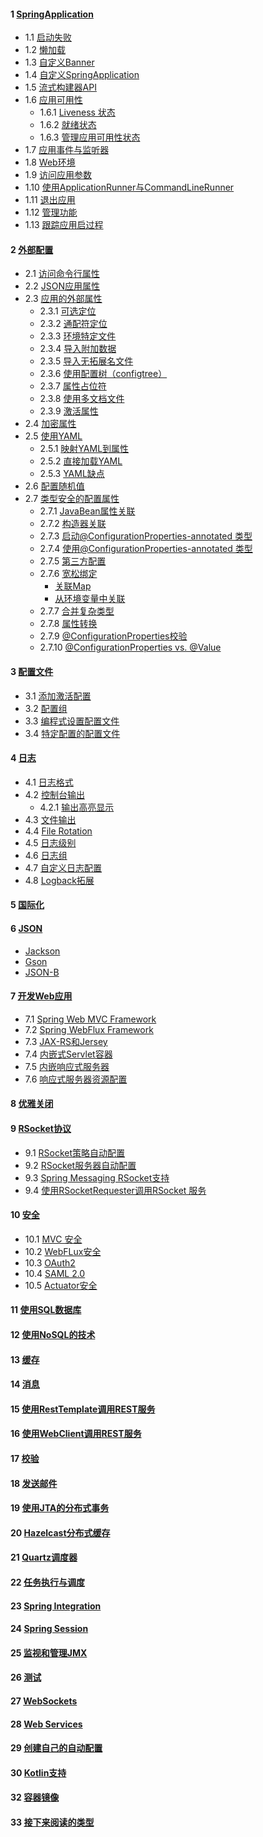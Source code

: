 #### 1 [SpringApplication](https://docs.spring.io/spring-boot/docs/current/reference/html/spring-boot-features.html#boot-features-spring-application)
- 1.1 [启动失败](https://docs.spring.io/spring-boot/docs/current/reference/html/spring-boot-features.html#boot-features-startup-failure)
- 1.2 [懒加载](https://docs.spring.io/spring-boot/docs/current/reference/html/spring-boot-features.html#boot-features-lazy-initialization)
- 1.3 [自定义Banner](https://docs.spring.io/spring-boot/docs/current/reference/html/spring-boot-features.html#boot-features-banner)
- 1.4 [自定义SpringApplication](https://docs.spring.io/spring-boot/docs/current/reference/html/spring-boot-features.html#boot-features-customizing-spring-application)
- 1.5 [流式构建器API](https://docs.spring.io/spring-boot/docs/current/reference/html/spring-boot-features.html#boot-features-fluent-builder-api)
- 1.6 [应用可用性](https://docs.spring.io/spring-boot/docs/current/reference/html/spring-boot-features.html#boot-features-application-availability)
    + 1.6.1 [Liveness 状态](https://docs.spring.io/spring-boot/docs/current/reference/html/spring-boot-features.html#boot-features-application-availability-liveness-state)
    + 1.6.2 [就绪状态](https://docs.spring.io/spring-boot/docs/current/reference/html/spring-boot-features.html#boot-features-application-availability-readiness-state)
    + 1.6.3 [管理应用可用性状态](https://docs.spring.io/spring-boot/docs/current/reference/html/spring-boot-features.html#boot-features-application-availability-managing)
- 1.7 [应用事件与监听器](https://docs.spring.io/spring-boot/docs/current/reference/html/spring-boot-features.html#boot-features-application-events-and-listeners)
- 1.8 [Web环境](https://docs.spring.io/spring-boot/docs/current/reference/html/spring-boot-features.html#boot-features-web-environment)
- 1.9 [访问应用参数](https://docs.spring.io/spring-boot/docs/current/reference/html/spring-boot-features.html#boot-features-application-arguments)
- 1.10 [使用ApplicationRunner与CommandLineRunner](https://docs.spring.io/spring-boot/docs/current/reference/html/spring-boot-features.html#boot-features-command-line-runner)
- 1.11 [退出应用](https://docs.spring.io/spring-boot/docs/current/reference/html/spring-boot-features.html#boot-features-application-exit)
- 1.12 [管理功能](https://docs.spring.io/spring-boot/docs/current/reference/html/spring-boot-features.html#boot-features-application-admin)
- 1.13 [跟踪应用启过程](https://docs.spring.io/spring-boot/docs/current/reference/html/spring-boot-features.html#boot-features-application-startup-tracking)
#### 2 [外部配置](https://docs.spring.io/spring-boot/docs/current/reference/html/spring-boot-features.html#boot-features-external-config)
- 2.1 [访问命令行属性](https://docs.spring.io/spring-boot/docs/current/reference/html/spring-boot-features.html#boot-features-external-config-command-line-args)
- 2.2 [JSON应用属性](https://docs.spring.io/spring-boot/docs/current/reference/html/spring-boot-features.html#boot-features-external-config-application-json)
- 2.3 [应用的外部属性](https://docs.spring.io/spring-boot/docs/current/reference/html/spring-boot-features.html#boot-features-external-config-files)
    + 2.3.1 [可选定位](https://docs.spring.io/spring-boot/docs/current/reference/html/spring-boot-features.html#boot-features-external-config-optional-prefix)
    + 2.3.2 [通配符定位](https://docs.spring.io/spring-boot/docs/current/reference/html/spring-boot-features.html#boot-features-external-config-files-wildcards)
    + 2.3.3 [环境特定文件](https://docs.spring.io/spring-boot/docs/current/reference/html/spring-boot-features.html#boot-features-external-config-files-profile-specific)
    + 2.3.4 [导入附加数据](https://docs.spring.io/spring-boot/docs/current/reference/html/spring-boot-features.html#boot-features-external-config-files-importing)
    + 2.3.5 [导入无拓展名文件](https://docs.spring.io/spring-boot/docs/current/reference/html/spring-boot-features.html#importing-extensionless-files)
    + 2.3.6 [使用配置树（configtree）](https://docs.spring.io/spring-boot/docs/current/reference/html/spring-boot-features.html#boot-features-external-config-files-configtree)
    + 2.3.7 [属性占位符](https://docs.spring.io/spring-boot/docs/current/reference/html/spring-boot-features.html#boot-features-external-config-placeholders-in-properties)
    + 2.3.8 [使用多文档文件](https://docs.spring.io/spring-boot/docs/current/reference/html/spring-boot-features.html#boot-features-external-config-files-multi-document)
    + 2.3.9 [激活属性](https://docs.spring.io/spring-boot/docs/current/reference/html/spring-boot-features.html#boot-features-external-config-file-activation-properties)
- 2.4 [加密属性](https://docs.spring.io/spring-boot/docs/current/reference/html/spring-boot-features.html#boot-features-encrypting-properties)
- 2.5 [使用YAML](https://docs.spring.io/spring-boot/docs/current/reference/html/spring-boot-features.html#boot-features-external-config-yaml)
    + 2.5.1 [映射YAML到属性](https://docs.spring.io/spring-boot/docs/current/reference/html/spring-boot-features.html#mapping-yaml-to-properties)
    + 2.5.2 [直接加载YAML](https://docs.spring.io/spring-boot/docs/current/reference/html/spring-boot-features.html#boot-features-external-config-exposing-yaml-to-spring)
    + 2.5.3 [YAML缺点](https://docs.spring.io/spring-boot/docs/current/reference/html/spring-boot-features.html#boot-features-external-config-yaml-shortcomings)
- 2.6 [配置随机值](https://docs.spring.io/spring-boot/docs/current/reference/html/spring-boot-features.html#boot-features-external-config-random-values)
- 2.7 [类型安全的配置属性](https://docs.spring.io/spring-boot/docs/current/reference/html/spring-boot-features.html#boot-features-external-config-typesafe-configuration-properties)
    + 2.7.1 [JavaBean属性关联](https://docs.spring.io/spring-boot/docs/current/reference/html/spring-boot-features.html#boot-features-external-config-java-bean-binding)
    + 2.7.2 [构造器关联](https://docs.spring.io/spring-boot/docs/current/reference/html/spring-boot-features.html#boot-features-external-config-constructor-binding)
    + 2.7.3 [启动@ConfigurationProperties-annotated 类型](https://docs.spring.io/spring-boot/docs/current/reference/html/spring-boot-features.html#boot-features-external-config-enabling)
    + 2.7.4 [使用@ConfigurationProperties-annotated 类型](https://docs.spring.io/spring-boot/docs/current/reference/html/spring-boot-features.html#boot-features-external-config-using)
    + 2.7.5 [第三方配置](https://docs.spring.io/spring-boot/docs/current/reference/html/spring-boot-features.html#boot-features-external-config-3rd-party-configuration)
    + 2.7.6 [宽松绑定](https://docs.spring.io/spring-boot/docs/current/reference/html/spring-boot-features.html#boot-features-external-config-relaxed-binding)
        - [关联Map](https://docs.spring.io/spring-boot/docs/current/reference/html/spring-boot-features.html#boot-features-external-config-relaxed-binding-maps)
        - [从环境变量中关联](https://docs.spring.io/spring-boot/docs/current/reference/html/spring-boot-features.html#boot-features-external-config-relaxed-binding-from-environment-variables)
    + 2.7.7 [合并复杂类型](https://docs.spring.io/spring-boot/docs/current/reference/html/spring-boot-features.html#boot-features-external-config-complex-type-merge)
    + 2.7.8 [属性转换](https://docs.spring.io/spring-boot/docs/current/reference/html/spring-boot-features.html#boot-features-external-config-conversion)
    + 2.7.9 [@ConfigurationProperties校验](https://docs.spring.io/spring-boot/docs/current/reference/html/spring-boot-features.html#boot-features-external-config-validation)
    + 2.7.10 [@ConfigurationProperties vs. @Value](https://docs.spring.io/spring-boot/docs/current/reference/html/spring-boot-features.html#boot-features-external-config-vs-value)


#### 3 [配置文件](https://docs.spring.io/spring-boot/docs/current/reference/html/spring-boot-features.html#boot-features-profiles)
- 3.1 [添加激活配置](https://docs.spring.io/spring-boot/docs/current/reference/html/spring-boot-features.html#boot-features-adding-active-profiles)
- 3.2 [配置组](https://docs.spring.io/spring-boot/docs/current/reference/html/spring-boot-features.html#boot-features-profiles-groups)
- 3.3 [编程式设置配置文件](https://docs.spring.io/spring-boot/docs/current/reference/html/spring-boot-features.html#boot-features-profile-specific-configuration)
- 3.4 [特定配置的配置文件](https://docs.spring.io/spring-boot/docs/current/reference/html/spring-boot-features.html#boot-features-profile-specific-configuration)
#### 4 [日志](https://docs.spring.io/spring-boot/docs/current/reference/html/spring-boot-features.html#boot-features-logging)
- 4.1 [日志格式](https://docs.spring.io/spring-boot/docs/current/reference/html/spring-boot-features.html#boot-features-logging-format)
- 4.2 [控制台输出](https://docs.spring.io/spring-boot/docs/current/reference/html/spring-boot-features.html#boot-features-logging-console-output)
    + 4.2.1 [输出高亮显示](https://docs.spring.io/spring-boot/docs/current/reference/html/spring-boot-features.html#boot-features-logging-color-coded-output)
- 4.3 [文件输出](https://docs.spring.io/spring-boot/docs/current/reference/html/spring-boot-features.html#boot-features-logging-file-output)
- 4.4 [File Rotation](https://docs.spring.io/spring-boot/docs/current/reference/html/spring-boot-features.html#boot-features-logging-file-rotation)
- 4.5 [日志级别](https://docs.spring.io/spring-boot/docs/current/reference/html/spring-boot-features.html#boot-features-custom-log-levels)
- 4.6 [日志组](https://docs.spring.io/spring-boot/docs/current/reference/html/spring-boot-features.html#boot-features-custom-log-groups)
- 4.7 [自定义日志配置](https://docs.spring.io/spring-boot/docs/current/reference/html/spring-boot-features.html#boot-features-custom-log-configuration)
- 4.8 [Logback拓展](https://docs.spring.io/spring-boot/docs/current/reference/html/spring-boot-features.html#boot-features-logback-extensions)

#### 5 [国际化](https://docs.spring.io/spring-boot/docs/current/reference/html/spring-boot-features.html#boot-features-internationalization)
#### 6 [JSON](https://docs.spring.io/spring-boot/docs/current/reference/html/spring-boot-features.html#boot-features-json)
- [Jackson](https://docs.spring.io/spring-boot/docs/current/reference/html/spring-boot-features.html#boot-features-json-jackson)
- [Gson](https://docs.spring.io/spring-boot/docs/current/reference/html/spring-boot-features.html#boot-features-json-gson)
- [JSON-B](https://docs.spring.io/spring-boot/docs/current/reference/html/spring-boot-features.html#boot-features-json-json-b)
#### 7 [开发Web应用](https://docs.spring.io/spring-boot/docs/current/reference/html/spring-boot-features.html#boot-features-developing-web-applications)
- 7.1 [Spring Web MVC Framework](https://docs.spring.io/spring-boot/docs/current/reference/html/spring-boot-features.html#boot-features-spring-mvc)
- 7.2 [Spring WebFlux Framework](https://docs.spring.io/spring-boot/docs/current/reference/html/spring-boot-features.html#boot-features-webflux)
- 7.3 [JAX-RS和Jersey](https://docs.spring.io/spring-boot/docs/current/reference/html/spring-boot-features.html#boot-features-jersey)
- 7.4 [内嵌式Servlet容器](https://docs.spring.io/spring-boot/docs/current/reference/html/spring-boot-features.html#boot-features-embedded-container)
- 7.5 [内嵌响应式服务器](https://docs.spring.io/spring-boot/docs/current/reference/html/spring-boot-features.html#boot-features-reactive-server)
- 7.6 [响应式服务器资源配置](https://docs.spring.io/spring-boot/docs/current/reference/html/spring-boot-features.html#boot-features-reactive-server-resources)

#### 8 [优雅关闭](https://docs.spring.io/spring-boot/docs/current/reference/html/spring-boot-features.html#boot-features-graceful-shutdown)
#### 9 [RSocket协议](https://docs.spring.io/spring-boot/docs/current/reference/html/spring-boot-features.html#boot-features-rsocket)
- 9.1 [RSocket策略自动配置](https://docs.spring.io/spring-boot/docs/current/reference/html/spring-boot-features.html#boot-features-rsocket-strategies-auto-configuration)
- 9.2 [RSocket服务器自动配置](https://docs.spring.io/spring-boot/docs/current/reference/html/spring-boot-features.html#boot-features-rsocket-server-auto-configuration)
- 9.3 [Spring Messaging RSocket支持](https://docs.spring.io/spring-boot/docs/current/reference/html/spring-boot-features.html#boot-features-rsocket-messaging)
- 9.4 [使用RSocketRequester调用RSocket 服务](https://docs.spring.io/spring-boot/docs/current/reference/html/spring-boot-features.html#boot-features-rsocket-requester)

#### 10 [安全](https://docs.spring.io/spring-boot/docs/current/reference/html/spring-boot-features.html#boot-features-security)
- 10.1 [MVC 安全](https://docs.spring.io/spring-boot/docs/current/reference/html/spring-boot-features.html#boot-features-security-mvc)
- 10.2 [WebFLux安全](https://docs.spring.io/spring-boot/docs/current/reference/html/spring-boot-features.html#boot-features-security-webflux)
- 10.3 [OAuth2](https://docs.spring.io/spring-boot/docs/current/reference/html/spring-boot-features.html#boot-features-security-oauth2)
- 10.4 [SAML 2.0](https://docs.spring.io/spring-boot/docs/current/reference/html/spring-boot-features.html#boot-features-security-saml)
- 10.5 [Actuator安全](https://docs.spring.io/spring-boot/docs/current/reference/html/spring-boot-features.html#boot-features-security-actuator)

#### 11 [使用SQL数据库](https://docs.spring.io/spring-boot/docs/current/reference/html/spring-boot-features.html#boot-features-sql)
#### 12 [使用NoSQL的技术](https://docs.spring.io/spring-boot/docs/current/reference/html/spring-boot-features.html#boot-features-nosql)
#### 13 [缓存](https://docs.spring.io/spring-boot/docs/current/reference/html/spring-boot-features.html#boot-features-caching)
#### 14 [消息](https://docs.spring.io/spring-boot/docs/current/reference/html/spring-boot-features.html#boot-features-messaging)
#### 15 [使用RestTemplate调用REST服务](https://docs.spring.io/spring-boot/docs/current/reference/html/spring-boot-features.html#boot-features-resttemplate)
#### 16 [使用WebClient调用REST服务](https://docs.spring.io/spring-boot/docs/current/reference/html/spring-boot-features.html#boot-features-webclient)
#### 17 [校验](https://docs.spring.io/spring-boot/docs/current/reference/html/spring-boot-features.html#boot-features-validation)
#### 18 [发送邮件](https://docs.spring.io/spring-boot/docs/current/reference/html/spring-boot-features.html#boot-features-email)
#### 19 [使用JTA的分布式事务](https://docs.spring.io/spring-boot/docs/current/reference/html/spring-boot-features.html#boot-features-jta)
#### 20 [Hazelcast分布式缓存](https://docs.spring.io/spring-boot/docs/current/reference/html/spring-boot-features.html#boot-features-hazelcast)
#### 21 [Quartz调度器](https://docs.spring.io/spring-boot/docs/current/reference/html/spring-boot-features.html#boot-features-quartz)
#### 22 [任务执行与调度](https://docs.spring.io/spring-boot/docs/current/reference/html/spring-boot-features.html#boot-features-task-execution-scheduling)
#### 23 [Spring Integration](https://docs.spring.io/spring-boot/docs/current/reference/html/spring-boot-features.html#boot-features-integration)
#### 24 [Spring Session](https://docs.spring.io/spring-boot/docs/current/reference/html/spring-boot-features.html#boot-features-session)
#### 25 [监视和管理JMX](https://docs.spring.io/spring-boot/docs/current/reference/html/spring-boot-features.html#boot-features-jmx)
#### 26 [测试](https://docs.spring.io/spring-boot/docs/current/reference/html/spring-boot-features.html#boot-features-testing)
#### 27 [WebSockets](https://docs.spring.io/spring-boot/docs/current/reference/html/spring-boot-features.html#boot-features-websockets)
#### 28 [Web Services](https://docs.spring.io/spring-boot/docs/current/reference/html/spring-boot-features.html#boot-features-webservices)
#### 29 [创建自己的自动配置](https://docs.spring.io/spring-boot/docs/current/reference/html/spring-boot-features.html#boot-features-developing-auto-configuration)
#### 30 [Kotlin支持](https://docs.spring.io/spring-boot/docs/current/reference/html/spring-boot-features.html#boot-features-kotlin)
#### 32 [容器镜像](https://docs.spring.io/spring-boot/docs/current/reference/html/spring-boot-features.html#boot-features-container-images)
#### 33 [接下来阅读的类型](https://docs.spring.io/spring-boot/docs/current/reference/html/spring-boot-features.html#boot-features-whats-next)
